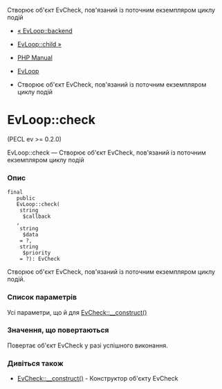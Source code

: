 Створює об'єкт EvCheck, пов'язаний із поточним екземпляром циклу подій

-   [« EvLoop::backend](evloop.backend.html)
    
-   [EvLoop::child »](evloop.child.html)
    
-   [PHP Manual](index.html)
    
-   [EvLoop](class.evloop.html)
    
-   Створює об'єкт EvCheck, пов'язаний із поточним екземпляром циклу подій
    

# EvLoop::check

(PECL ev >= 0.2.0)

EvLoop::check — Створює об'єкт EvCheck, пов'язаний із поточним екземпляром циклу подій

### Опис

```methodsynopsis
final
   public
   EvLoop::check(
    string
     $callback
   , 
    string
     $data
    = ?, 
    string
     $priority
    = ?): EvCheck
```

Створює об'єкт EvCheck, пов'язаний із поточним екземпляром циклу подій.

### Список параметрів

Усі параметри, що й для [EvCheck::\_\_construct()](evcheck.construct.html)

### Значення, що повертаються

Повертає об'єкт EvCheck у разі успішного виконання.

### Дивіться також

-   [EvCheck::\_\_construct()](evcheck.construct.html) - Конструктор об'єкту EvCheck